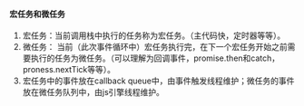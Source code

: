 #### 宏任务和微任务

1. 宏任务：当前调用栈中执行的任务称为宏任务。（主代码快，定时器等等）。
2. 微任务： 当前（此次事件循环中）宏任务执行完，在下一个宏任务开始之前需要执行的任务为微任务。（可以理解为回调事件，promise.then和catch，proness.nextTick等等）。
3. 宏任务中的事件放在callback queue中，由事件触发线程维护；微任务的事件放在微任务队列中，由js引擎线程维护。

